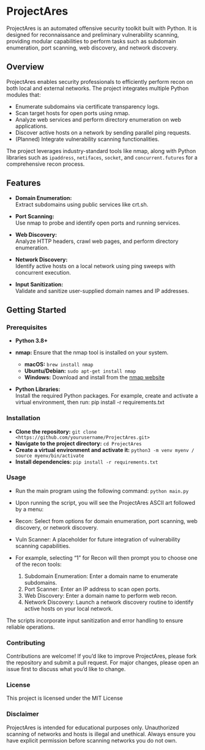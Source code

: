 # ProjectAres

ProjectAres is an automated offensive security toolkit built with Python. It is designed for reconnaissance and preliminary vulnerability scanning, providing modular capabilities to perform tasks such as subdomain enumeration, port scanning, web discovery, and network discovery.

## Overview

ProjectAres enables security professionals to efficiently perform recon on both local and external networks. The project integrates multiple Python modules that:

- Enumerate subdomains via certificate transparency logs.
- Scan target hosts for open ports using nmap.
- Analyze web services and perform directory enumeration on web applications.
- Discover active hosts on a network by sending parallel ping requests.
- (Planned) Integrate vulnerability scanning functionalities.

The project leverages industry-standard tools like nmap, along with Python libraries such as `ipaddress`, `netifaces`, `socket`, and `concurrent.futures` for a comprehensive recon process.

## Features

- **Domain Enumeration:**  
  Extract subdomains using public services like crt.sh.
  
- **Port Scanning:**  
  Use nmap to probe and identify open ports and running services.
  
- **Web Discovery:**  
  Analyze HTTP headers, crawl web pages, and perform directory enumeration.
  
- **Network Discovery:**  
  Identify active hosts on a local network using ping sweeps with concurrent execution.
  
- **Input Sanitization:**  
  Validate and sanitize user-supplied domain names and IP addresses.

## Getting Started

### Prerequisites

- **Python 3.8+**  
- **nmap:** Ensure that the nmap tool is installed on your system.  
  - **macOS:** `brew install nmap`  
  - **Ubuntu/Debian:** `sudo apt-get install nmap`  
  - **Windows:** Download and install from the [nmap website](https://nmap.org/)
  
- **Python Libraries:**  
  Install the required Python packages. For example, create and activate a virtual environment, then run: pip install -r requirements.txt

### Installation

- **Clone the repository:** `git clone <https://github.com/yourusername/ProjectAres.git>`
- **Navigate to the project directory:** `cd ProjectAres`
- **Create a virtual environment and activate it:** `python3 -m venv myenv / source myenv/bin/activate`
- **Install dependencies:** `pip install -r requirements.txt`

### Usage

- Run the main program using the following command: `python main.py`
- Upon running the script, you will see the ProjectAres ASCII art followed by a menu:
- Recon: Select from options for domain enumeration, port scanning, web discovery, or network discovery.
- Vuln Scanner: A placeholder for future integration of vulnerability scanning capabilities.

- For example, selecting “1” for Recon will then prompt you to choose one of the recon tools:

    1. Subdomain Enumeration: Enter a domain name to enumerate subdomains.
    2. Port Scanner: Enter an IP address to scan open ports.
    3. Web Discovery: Enter a domain name to perform web recon.
    4. Network Discovery: Launch a network discovery routine to identify active hosts on your local network.

The scripts incorporate input sanitization and error handling to ensure reliable operations.

### Contributing

Contributions are welcome! If you’d like to improve ProjectAres, please fork the repository and submit a pull request. For major changes, please open an issue first to discuss what you’d like to change.

### License

This project is licensed under the MIT License

### Disclaimer

ProjectAres is intended for educational purposes only. Unauthorized scanning of networks and hosts is illegal and unethical. Always ensure you have explicit permission before scanning networks you do not own.
